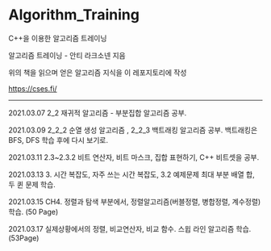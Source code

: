 # Algorithm_Training
C++을 이용한 알고리즘 트레이닝


알고리즘 트레이닝 - 안티 라크소넨 지음

위의 책을 읽으며 얻은 알고리즘 지식을 이 레포지토리에 작성

https://cses.fi/

* * *

2021.03.07 2_2 재귀적 알고리즘 - 부분집합 알고리즘 공부.

2021.03.09 2_2_2 순열 생성 알고리즘 , 2_2_3 백트래킹 알고리즘 공부. 백트래킹은 BFS, DFS 학습 후에 다시 보기로.

2021.03.11 2.3~2.3.2 비트 연산자, 비트 마스크, 집합 표현하기, C++ 비트셋을 공부.

2021.03.13 3. 시간 복잡도, 자주 쓰는 시간 복잡도, 3.2 예제문제 최대 부분 배열 합, 두 퀸 문제 학습.

2021.03.15 CH4. 정렬과 탐색 부분에서, 정렬알고리즘(버블정렬, 병합정렬, 계수정렬)학습. (50 Page)

2021.03.17 실제상황에서의 정렬, 비교연산자, 비교 함수. 스윕 라인 알고리즘 학습. (53Page)